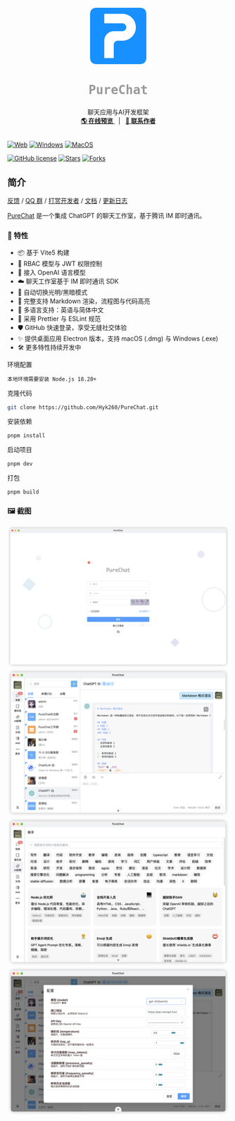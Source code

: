 <p align="center">
  <a>
    <img src="./images/log.png" alt="logo" width="128" height="128">
  </a>
  <h2 align="center" style="font-weight: 600;font: bold 200% Consolas, Monaco, monospace;color: #999;" >
    PureChat
  </h2>
  <p align="center">
    <span>聊天应用与AI开发框架</span>
    <br />
    <a href="https://purechat.cn" target="blank">
      <strong>🌎 在线预览</strong>
    </a>
    &nbsp;&nbsp;|&nbsp;&nbsp;
    <a href="https://jq.qq.com/?_wv=1027&k=Cd4Ihd2J" target="blank">
      <strong>💬 联系作者</strong>
    </a>
    <br />
    <br />
  </p>
</p>

[![Web][Web-image]][web-url]
[![Windows][Windows-image]][download-url]
[![MacOS][MacOS-image]][download-url]

[web-url]: https://purechat.cn
[download-url]: https://github.com/Hyk260/PureChat/releases
[Web-image]: https://img.shields.io/badge/Web-orange?logo=microsoftedge
[Windows-image]: https://img.shields.io/badge/-Windows-blue?logo=windows
[MacOS-image]: https://img.shields.io/badge/-MacOS-black?logo=apple

[![GitHub license](https://img.shields.io/github/license/Hyk260/PureChat)](https://github.com/Hyk260/PureChat/blob/master/LICENSE)
[![Stars](https://img.shields.io/github/stars/Hyk260/PureChat.svg)](https://github.com/Hyk260/PureChat/stargazers)
[![Forks](https://img.shields.io/github/forks/Hyk260/PureChat.svg)](https://github.com/Hyk260/PureChat/network/members)

## 简介

[反馈](https://github.com/Hyk260/PureChat/issues) /
[QQ 群](https://github.com/Hyk260/PureChat/discussions/2) /
[打赏开发者](./images/weix.png) /
[文档](https://hyk260.github.io/pure-docs) /
[更新日志](https://hyk260.github.io/pure-docs/other/logs.html)

[PureChat](https://github.com/Hyk260/PureChat) 是一个集成 ChatGPT 的聊天工作室，基于腾讯 IM 即时通讯。

### 🎉 特性

- 📦️ 基于 Vite5 构建
- 📃 RBAC 模型与 JWT 权限控制
- 🤖 接入 OpenAI 语言模型
- ☁️ 聊天工作室基于 IM 即时通讯 SDK
- 🌚 自动切换光明/黑暗模式
- 📝 完整支持 Markdown 渲染，流程图与代码高亮
- 🔴 多语言支持：英语与简体中文
- 🔧 采用 Prettier 与 ESLint 规范
- 🛡️ GitHub 快速登录，享受无缝社交体验
- ✨ 提供桌面应用 Electron 版本，支持 macOS (.dmg) 与 Windows (.exe)
- 🛠 更多特性持续开发中

环境配置

```
本地环境需要安装 Node.js 18.20+
```

克隆代码

```bash
git clone https://github.com/Hyk260/PureChat.git
```

安装依赖

```
pnpm install
```

启动项目

```
pnpm dev
```

打包

```
pnpm build
```

### 🖼️ 截图

<img src="./images/login.png">

<img src="./images/chatgpt.png">

<img src="./images/assistant.png">

<img src="./images/config.png">
